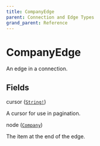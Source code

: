 ```yaml
---
title: CompanyEdge
parent: Connection and Edge Types
grand_parent: Reference
---
```


# CompanyEdge

An edge in a connection.

## Fields

<div class="field-entry ">
  <span id="cursor" class="field-name anchored">cursor (<code><a href="/docs/reference/scalar/string">String!</a></code>)</span>

  <div class="description-wrapper">
   <p>A cursor for use in pagination.</p>

  </div>
</div>

<div class="field-entry ">
  <span id="node" class="field-name anchored">node (<code><a href="/docs/reference/object/company">Company</a></code>)</span>

  <div class="description-wrapper">
   <p>The item at the end of the edge.</p>

  </div>
</div>


